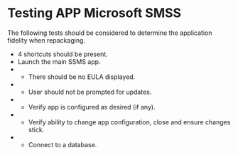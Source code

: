 # Testing APP Microsoft SMSS


The following tests should be considered to determine the application fidelity when repackaging.

* 4 shortcuts should be present.
* Launch the main SSMS app.
* * There should be no EULA displayed.
* * User should not be prompted for updates.
* * Verify app is configured as desired (if any).
* * Verify ability to change app configuration, close and ensure changes stick.
* * Connect to a database.
